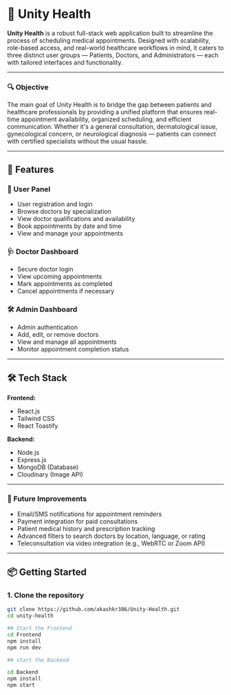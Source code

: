 # 🏥 Unity Health

**Unity Health** is a robust full-stack web application built to streamline the process of scheduling medical appointments. Designed with scalability, role-based access, and real-world healthcare workflows in mind, it caters to three distinct user groups — Patients, Doctors, and Administrators — each with tailored interfaces and functionality.

---

### 🔍 Objective
The main goal of Unity Health is to bridge the gap between patients and healthcare professionals by providing a unified platform that ensures real-time appointment availability, organized scheduling, and efficient communication. Whether it's a general consultation, dermatological issue, gynecological concern, or neurological diagnosis — patients can connect with certified specialists without the usual hassle.

---

## 🚀 Features

### 👤 User Panel
- User registration and login
- Browse doctors by specialization
- View doctor qualifications and availability
- Book appointments by date and time
- View and manage your appointments

### 🩺 Doctor Dashboard
- Secure doctor login
- View upcoming appointments
- Mark appointments as completed
- Cancel appointments if necessary

### 🛠️ Admin Dashboard
- Admin authentication
- Add, edit, or remove doctors
- View and manage all appointments
- Monitor appointment completion status

---

## 🛠️ Tech Stack

**Frontend:**
- React.js
- Tailwind CSS
- React Toastify

**Backend:**
- Node.js
- Express.js
- MongoDB (Database)
- Cloudinary (Image API)

---
### 🧠 Future Improvements
- Email/SMS notifications for appointment reminders
- Payment integration for paid consultations
- Patient medical history and prescription tracking
- Advanced filters to search doctors by location, language, or rating
- Teleconsultation via video integration (e.g., WebRTC or Zoom API)

---

## 📦 Getting Started

### 1. Clone the repository

```bash
git clone https://github.com/akashkr386/Unity-Health.git
cd unity-health

## Start the Frontend
cd Frontend
npm install
npm run dev

## start the Backend

cd Backend
npm install
npm start


